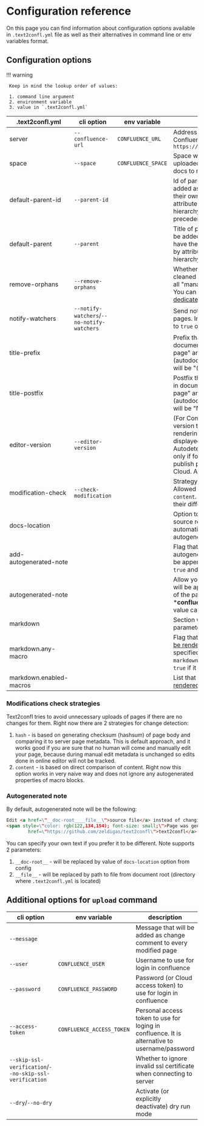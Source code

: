 # Configuration reference

On this page you can find information about configuration options available in `.text2confl.yml` file as well as their
alternatives in command line or env variables format.

## Configuration options

!!! warning

     Keep in mind the lookup order of values:
        
     1. command line argument
     2. environment variable
     3. value in `.text2confl.yml`

| .text2confl.yml         | cli option                                 | env variable       | description                                                                                                                                                                                                                                                                         |
|-------------------------|--------------------------------------------|--------------------|-------------------------------------------------------------------------------------------------------------------------------------------------------------------------------------------------------------------------------------------------------------------------------------|
| server                  | `--confluence-url`                         | `CONFLUENCE_URL`   | Address of confluence server. For Confluence Cloud specify in format `https://YOURSITE.atlassian.net/wiki`                                                                                                                                                                          |
| space                   | `--space`                                  | `CONFLUENCE_SPACE` | Space where documents will be uploaded. It is not possible to upload docs to multiple spaces in one run                                                                                                                                                                             |
| default-parent-id       | `--parent-id`                              |                    | Id of parent page where pages will be added as children if they don't have their own parent defined (either by attributes or by documents hierarchy). This parameter takes precedence over `default-parent`                                                                         |
| default-parent          | `--parent`                                 |                    | Title of parent page where pages will be added as children if they don't have their own parent defined (either by attributes or by documents hierarchy).                                                                                                                            |
| remove-orphans          | `--remove-orphans`                         |                    | Whether orphaned pages need to be cleaned up in some way. By default all "managed" pages are removed. You can find more about this on [dedicated page](user-guide/pages-cleanup.md)                                                                                                 |
| notify-watchers         | `--notify-watchers`/`--no-notify-watchers` |                    | Send notification about updated pages. In configuration file can be set to `true` or `false`                                                                                                                                                                                        |  
| title-prefix            |                                            |                    | Prefix that is appended to all pages in document tree. E.g. if title is "My page" and configured prefix is "(autodocs) " then resulting page title will be "(autodocs) My page"                                                                                                     | 
| title-postfix           |                                            |                    | Postfix that is appended to all pages in document tree. E.g. if title is "My page" and configured postfix is " (autodocs)" then resulting page title will be "My page (autodocs)"                                                                                                   | 
| editor-version          | `--editor-version`                         |                    | (For Confluence Cloud only). Editor version that is used for page rendering. It affects how page are displayed and some features. Autodetected by default so specify it only if for some reason you want to publish pages using `v1` editor in Cloud. Allowed values are `v1`, `v2` | 
| modification-check      | `--check-modification`                     |                    | Strategy to detect page changes. Allowed values: `hash` (default) and `content`. You can read more about their difference [below](#modifications-check-strategies).                                                                                                                 | 
| docs-location           |                                            |                    | Option to specify url where docs source root is located. If specified automatically enables appending of autogenerated note.                                                                                                                                                        | 
| add-autogenerated-note  |                                            |                    | Flag that can explicitly control if autogenerate note on top of page will be appended or not. Valid values are `true` and `false`                                                                                                                                                   | 
| autogenerated-note      |                                            |                    | Allow you to specify custom text that will be appended in *note* block on top of the page. Text should be in ***confluence storage format**. Default value can be found [below](#autogenerated-note)                                                                                |
| markdown                |                                            |                    | Section with markdown specific parameters                                                                                                                                                                                                                                           | 
| markdown.any-macro      |                                            |                    | Flag that specifies if any macro [will be rendered][simple_macros] is rendered or not. If not specified explicitly, value depends on `markdown.enabled-macros` parameter - `true` if it is empty and `false` otherwise                                                              |
| markdown.enabled-macros |                                            |                    | List that specifies what macros [will be rendered][simple_macros]. Empty by default.                                                                                                                                                                                                |

### Modifications check strategies

Text2confl tries to avoid unnecessary uploads of pages if there are no changes for them. Right now there are 2
strategies for change detection:

1. `hash` - is based on generating checksum (hashsum) of page body and comparing it to server page metadata. This is
   default approach, and it works good if you are sure that no human will come and manually edit your page, because
   during manual edit metadata is unchanged so edits done in online editor will not be tracked.
2. `content` - is based on direct comparison of content. Right now this option works in very naive way and does not
   ignore any autogenerated properties of macro blocks.

### Autogenerated note

By default, autogenerated note will be the following:

```html
Edit <a href=\"__doc-root____file__\">source file</a> instead of changing page in Confluence.
<span style=\"color: rgb(122,134,154); font-size: small;\">Page was generated from source with <a
        href=\"https://github.com/zeldigas/text2confl\">text2confl</a>.</span>
```

You can specify your own text if you prefer it to be different. Note supports 2 parameters:

1. `__doc-root__` - will be replaced by value of `docs-location` option from config
2. `__file__` - will be replaced by path to file from document root (directory where `.text2confl.yml` is located)

## Additional options for `upload` command

| cli option                                             | env variable              | description                                                                                   |
|--------------------------------------------------------|---------------------------|-----------------------------------------------------------------------------------------------|
| `--message`                                            |                           | Message that will be added as change comment to every modified page                           |
| `--user`                                               | `CONFLUENCE_USER`         | Username to use for login in confluence                                                       |
| `--password`                                           | `CONFLUENCE_PASSWORD`     | Password (or Cloud access token) to use for login in confluence                               |
| `--access-token`                                       | `CONFLUENCE_ACCESS_TOKEN` | Personal access token to use for loging in confluence. It is alternative to username/password |
| `--skip-ssl-verification`/`--no-skip-ssl-verification` |                           | Whether to ignore invalid ssl certificate when connecting to server                           |
| `--dry`/`--no-dry`                                     |                           | Activate (or explicitly deactivate) dry run mode                                              |


[simple_macros]: storage-formats/markdown.md#confluence-macros-with-simple-options